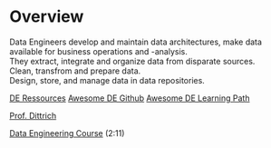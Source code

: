 # Overview

Data Engineers develop and maintain data architectures, make data available for business operations and -analysis.  
They extract, integrate and organize data from disparate sources.  
Clean, transfrom and prepare data.  
Design, store, and manage data in data repositories.  


[DE Ressources](https://www.ssp.sh/)
[Awesome DE Github](https://github.com/igorbarinov/awesome-data-engineering)
[Awesome DE Learning Path](https://awesomedataengineering.com/)

[Prof. Dittrich](https://www.youtube.com/@jensdit)

[Data Engineering Course](https://www.youtube.com/watch?v=QSFq8S_Ui5g) (2:11)